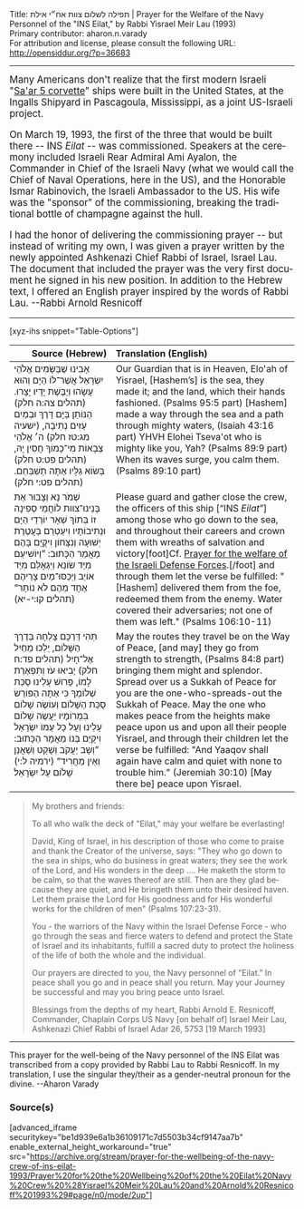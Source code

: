 <html>
<head></head>
<body>
Title: תפילה לשלום צוות אח״י אילת | Prayer for the Welfare of the Navy Personnel of the "INS Eilat," by Rabbi Yisrael Meir Lau (1993)<br />
Primary contributor: aharon.n.varady<br />
For attribution and license, please consult the following URL: <a href="http://opensiddur.org/?p=36683">http://opensiddur.org/?p=36683</a>
<p />
<hr />

<div class="english" lang="en" style="font-size: 1.2em;">
Many Americans don't realize that the first modern Israeli "<a href="https://en.wikipedia.org/wiki/Sa%27ar_5-class_corvette">Sa'ar 5 corvette</a>" ships were built in the United States, at the Ingalls Shipyard in Pascagoula, Mississippi, as a joint US-Israeli project.

On March 19, 1993, the first of the three that would be built there -- INS <em>Eilat</em> -- was commissioned. Speakers at the ceremony included Israeli Rear Admiral Ami Ayalon, the Commander in Chief of the Israeli Navy (what we would call the Chief of Naval Operations, here in the US), and the Honorable Ismar Rabinovich, the Israeli Ambassador to the US. His wife was the "sponsor" of the commissioning, breaking the traditional bottle of champagne against the hull.  

I had the honor of delivering the commissioning prayer -- but instead of writing my own, I was given a prayer written by the newly appointed Ashkenazi Chief Rabbi of Israel, Israel Lau. The document that included the prayer was the very first document he signed in his new position. In addition to the Hebrew text, I offered an English prayer inspired by the words of Rabbi Lau. --Rabbi Arnold Resnicoff
</div>

<hr />

[xyz-ihs snippet="Table-Options"]<table style="margin-left: auto; margin-right: auto;" class="draggable">
<thead><tr><th id="x" style="text-align: right;">Source (Hebrew)</th><th style="text-align: left;">Translation (English)</th></tr></thead>
<tbody>
<tr><td style="vertical-align:top;">
<div class="liturgy" lang="he">
אָבִינוּ שֶׁבַּשָּׂמִים אֱלֹהֵי יִשְׂרָאֵל
אֲשֶׁר־לוֹ הַיָּם וְהוּא עָשָׂהוּ 
וְיַבֶּשֶׁת יָדָיו יָצָרוּ. <span class="citation">(תהלים צה:ה חלק)</span>
הַנּוֹתֵן בַּיָּם דָּרֶךְ 
וּבְמַיִם עַזִּים נְתִיבָה, <span class="citation">(ישעיה מג:טז חלק)</span>
ה׳ אֱלֹהֵי צְבָאוֹת 
מִי־כָמוֹךָ חֲסִין יָהּ, <span class="citation">(תהלים פט:ט חלק)</span>
בְּשׂוֹא גַלָּיו אַתָּה תְשַׁבְּחֵם. <span class="citation">(תהלים פט:י חלק)</span>
</span></div></td>
 
<td style="vertical-align:top;">
<div class="english" lang="en">
Our Guardian that is in Heaven, Elo'ah of Yisrael,
[Hashem’s] is the sea, they made it; 
and the land, which their hands fashioned. <span class="citation">(Psalms 95:5 part)</span>
[Hashem] made a way through the sea 
and a path through mighty waters, <span class="citation">(Isaiah 43:16 part)</span>
YHVH Elohei Tseva'ot
who is mighty like you, Yah? <span class="citation">(Psalms 89:9 part)</span>
When its waves surge, you calm them. <span class="citation">(Psalms 89:10 part)</span>
</div></td></tr>


<tr><td style="vertical-align:top;">
<div class="liturgy" lang="he">
שְׁמֹר נָא וְצָבוּר אֶת בָּנֵינוּ־צוות 
לוֹחֲמֵי סְפִינָה זוֹ
בְּתוֹךְ שְׁאָר יוֹרְדֵי הַיָּם וּנְתִיבוֹתָיו
וִיעַטְרֵם בַּעֲטֶרֶת יְשׁוּעָה וְנִצָּחוֹן
וִיקֻיַּם בָּהֶם מַאֲמַר הַכָּתוּב: 
”וַיּוֹשִׁיעֵם מִיַּד שׂוֹנֵא 
וַיִּגְאָלֵם מִיַּד אוֹיֵב
וַיְכַסּוּ־מַיִם צָרֵיהֶם 
אֶחָד מֵהֶם לֹא נוֹתָר“ <span class="citation">(תהלים קו:י-יא)</span>
</span></div></td>
 
<td style="vertical-align:top;">
<div class="english" lang="en">
Please guard and gather close the crew, 
the officers of this ship [“INS <em>Eilat</em>”]&nbsp;
among those who go down to the sea, and throughout their careers
and crown them with wreaths of salvation and victory[foot]Cf. <a href="https://opensiddur.org/prayers/collective-welfare/nation/military-personnel/prayer-for-the-welfare-of-israel-defense-forces-soldiers/">Prayer for the welfare of the Israeli Defense Forces</a>.[/foot]
and through them let the verse be fulfilled:
"[Hashem] delivered them from the foe, 
redeemed them from the enemy.
Water covered their adversaries; 
not one of them was left." <span class="citation">(Psalms 106:10-11)</span>
</div></td></tr>


<tr><td style="vertical-align:top;">
<div class="liturgy" lang="he">
תְּהִי דַּרְכָּם צָלְחָה בַּדֶרֶךְ הַשָּׁלוֹם,
יֵלְכוּ מֵחַיִל אֶל־חָיִל <span class="citation">(תהלים פד:ח חלק)</span>
יָבִיאוּ עֹז וְתִפְאֶרֶת לָמוֹ,
פָּרוּשׁ עָלֵינוּ סֻכַּת שְׁלוֹמְךָ
כִּי אַתָּה הַפּוֹרֵשׂ סֻכַּת הַשָּׁלוֹם
וְעוֹשֶׂה שָׁלוֹם בִּמְרוֹמָיו
יַעֲשֶׂה שָׁלוֹם עָלֵינוּ 
וְעַל כָּל עַמּוֹ יִשְׂרָאֵל
וִיקֻיַּם בְּנוֹ מַאֲמָר הַכָּתוּב:
”וְשָׁב יַעֲקֹב וְשָׁקַט וְשַׁאֲנַן 
וְאֵין מַחֲרִיד“ <span class="citation">(ירמיה ל:י)</span>
שָׁלוֹם עַל יִשְׂרָאֵל׃
</span></div></td>
 
<td style="vertical-align:top;">
<div class="english" lang="en">
May the routes they travel be on the Way of Peace,
[and may] they go from strength to strength, <span class="citation">(Psalms 84:8 part)</span>
bringing them might and splendor.
Spread over us a Sukkah of Peace
for you are the one-who-spreads-out the Sukkah of Peace.
May the one who makes peace from the heights 
make peace upon us 
and upon all their people Yisrael,
and through their children let the verse be fulfilled:
"And Yaaqov shall again have calm and quiet 
with none to trouble him." <span class="citation">(Jeremiah 30:10)</span>
[May there be] peace upon Yisrael.
</div></td></tr>
</tbody></table>

<div class="english" lang="en">
<blockquote>
My brothers and friends:

To all who walk the deck of "Eilat," may your welfare be everlasting!

David, King of Israel, in his description of those who come to praise and thank the Creator of the universe, says: "They who go down to the sea in ships, who do business in great waters; they see the work of the Lord, and His wonders in the deep .... He maketh the storm to be calm, so that the waves thereof are still. Then are they glad because they are quiet, and He bringeth them unto their desired haven. Let them praise the Lord for His goodness and for His wonderful works for the children of men" <span class="citation">(Psalms 107:23-31)</span>.

You - the warriors of the Navy within the Israel Defense Force - who go through the seas and fierce waters to defend and protect the State of Israel and its inhabitants, fulfill a sacred duty to protect the holiness of the life of both the whole and the individual.

Our prayers are directed to you, the Navy personnel of "Eilat.” In peace shall you go and in peace shall you return. May your Journey be successful and may you bring peace unto Israel.
&nbsp;

Blessings from the depths of my heart,
Rabbi Arnold E. Resnicoff, Commander, Chaplain Corps US Navy
[on behalf of] Israel Meir Lau, Ashkenazi Chief Rabbi of Israel
Adar 26, 5753 [19 March 1993]
</blockquote>
</div>

<hr />

This prayer for the well-being of the Navy personnel of the INS Eilat was transcribed from a copy provided by Rabbi Lau to Rabbi Resnicoff. In my translation, I use the singular they/their as a gender-neutral pronoun for the divine. --Aharon Varady

<h3>Source(s)</h3>

[advanced_iframe securitykey="be1d939e6a1b36109171c7d5503b34cf9147aa7b" enable_external_height_workaround="true" src="https://archive.org/stream/prayer-for-the-wellbeing-of-the-navy-crew-of-ins-eilat-1993/Prayer%20for%20the%20Wellbeing%20of%20the%20Eilat%20Navy%20Crew%20%28Yisrael%20Meir%20Lau%20and%20Arnold%20Resnicoff%201993%29#page/n0/mode/2up"]

&nbsp;

</body>
</html>